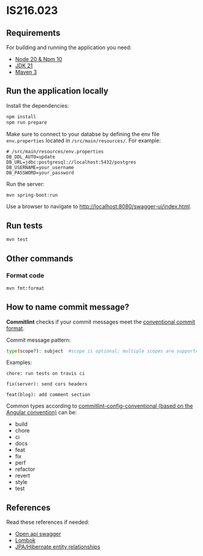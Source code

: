 # IS216.023 

## Requirements

For building and running the application you need:

- [Node 20 & Npm 10](https://nodejs.org/en/download)
- [JDK 21](https://www.oracle.com/java/technologies/downloads/#java21)
- [Maven 3](https://maven.apache.org)

## Run the application locally

Install the dependencies:

``` bash
npm install
npm run prepare
```

Make sure to connect to your databse by defining the env file `env.properties` located in `/src/main/resources/`. For example:

``` properties
# /src/main/resources/env.properties
DB_DDL_AUTO=update
DB_URL=jdbc:postgresql://localhost:5432/postgres
DB_USERNAME=your_username
DB_PASSWORD=your_password
```

Run the server:

``` bash
mvn spring-boot:run
```

Use a browser to navigate to [http://localhost:8080/swagger-ui/index.html](http://localhost:8080/swagger-ui/index.html).

## Run tests

``` bash
mvn test
```

## Other commands

### Format code

``` bash
mvn fmt:format
```

## How to name commit message? 

**Commitlint** checks if your commit messages meet the [conventional commit format](https://conventionalcommits.org).

Commit message pattern:

```sh
type(scope?): subject  #scope is optional; multiple scopes are supported (current delimiter options: "/", "\" and ",")
```

Examples:

```text
chore: run tests on travis ci
```

```text
fix(server): send cors headers
```

```text
feat(blog): add comment section
```

Common types according to [commitlint-config-conventional (based on the Angular convention)](https://github.com/conventional-changelog/commitlint/tree/master/@commitlint/config-conventional#type-enum) can be:

- build
- chore
- ci
- docs
- feat
- fix
- perf
- refactor
- revert
- style
- test

## References

Read these references if needed:

- [Open api swagger](https://springdoc.org/)
- [Lombok](https://codippa.com/lombok/)
- [JPA/Hibernate entity relationships](https://www.baeldung.com/jpa-hibernate-associations)